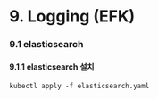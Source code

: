 # 9. Logging (EFK)

### 9.1 elasticsearch

#### 9.1.1 elasticsearch 설치
```
kubectl apply -f elasticsearch.yaml
```
